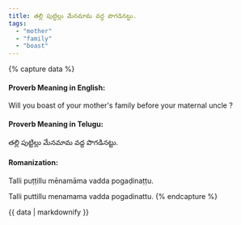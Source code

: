 ```yaml
---
title: తల్లి పుట్టిల్లు మేనమామ వద్ద పొగడినట్టు.
tags:
  - "mother"
  - "family"
  - "boast"
---
```


{% capture data %}
#### Proverb Meaning in English:
Will you boast of your mother's family before your maternal uncle ?

#### Proverb Meaning in Telugu:
తల్లి పుట్టిల్లు మేనమామ వద్ద పొగడినట్టు.

#### Romanization:
Talli puṭṭillu mēnamāma vadda pogaḍinaṭṭu.

Talli puttillu menamama vadda pogadinattu.
{% endcapture %}

{{ data | markdownify }}


